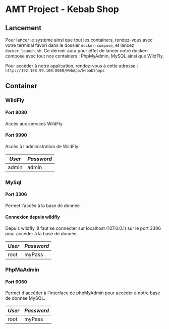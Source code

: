 # AMT Project - Kebab Shop

## Lancement

Pour lancer le système ainsi que tout les containers, rendez-vous avec votre terminal favori dans le dossier `docker-compose`, et lancez `docker_launch.sh`. Ce dernier aura pour effet de lancer notre docker-compose avec tout nos containers : PhpMyAdmin, MySQL ainsi que WildFly.

Pour accéder à notre application, rendez-vous à cette adresse :  `http://192.168.99.100:8080/WebApp/kebabShops`

## Container
### WildFly

#### Port 8080
Accès aux services WildFly

#### Port 9990
Accès à l'administration de WildFly

| *User* |  *Password* |
|---     |---          |
| admin  | admin       |


### MySql

#### Port 3306
Permet l'accès à la base de donnée

#### Connexion depuis wildfly
Depuis wildfly, il faut se connecter sur localhost (127.0.0.1) sur le port 3306 pour accéder à la base de donnée.

| *User* |  *Password*   |
|---     |---            |
| root   | myPass        |

### PhpMaAdmin

#### Port 6060
Permet d'accéder à l'interface de phpMyAdmin pour accéder à notre base de donnée MySQL. 

| *User* |  *Password*   |
|---     |---            |
| root   | myPass        |